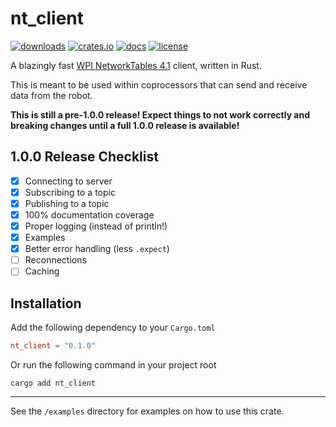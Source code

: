 # nt_client

[![downloads](https://img.shields.io/crates/v/nt_client?style=for-the-badge)](https://crates.io/crates/nt_client)
[![crates.io](https://img.shields.io/crates/d/nt_client?style=for-the-badge)](https://crates.io/crates/nt_client)
[![docs](https://img.shields.io/badge/docs-nt__client-CE412B?style=for-the-badge)](https://docs.rs/nt_client/latest/nt_client)
[![license](https://img.shields.io/crates/l/nt_client?style=for-the-badge)](https://opensource.org/license/mit)

A blazingly fast [WPI NetworkTables 4.1](https://github.com/wpilibsuite/allwpilib/blob/main/ntcore/doc/networktables4.adoc) client, written in Rust.

This is meant to be used within coprocessors that can send and receive data from the robot.

**This is still a pre-1.0.0 release! Expect things to not work correctly and breaking changes until a full 1.0.0 release is available!**

## 1.0.0 Release Checklist
- [x] Connecting to server
- [x] Subscribing to a topic
- [x] Publishing to a topic
- [x] 100% documentation coverage
- [x] Proper logging (instead of println!)
- [x] Examples
- [x] Better error handling (less `.expect`)
- [ ] Reconnections
- [ ] Caching

## Installation
Add the following dependency to your `Cargo.toml`
```toml
nt_client = "0.1.0"
```
Or run the following command in your project root
```
cargo add nt_client
```

---
See the `/examples` directory for examples on how to use this crate.

